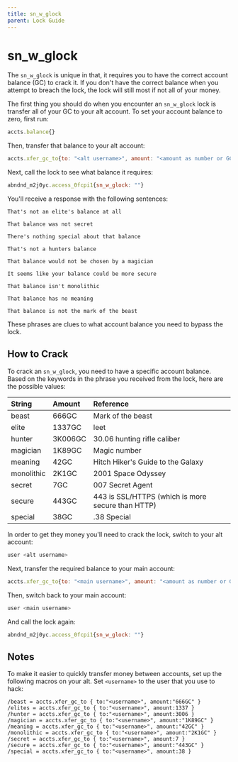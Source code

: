 ```yaml
---
title: sn_w_glock
parent: Lock Guide
---
```


# sn_w_glock

The `sn_w_glock` is unique in that, it requires you to have the correct account
balance (GC) to crack it. If you don't have the correct balance when you attempt
to breach the lock, the lock will still most if not all of your money.

The first thing you should do when you encounter an `sn_w_glock` lock is
transfer all of your GC to your alt account. To set your account balance to
zero, first run:

```javascript
accts.balance{}
```

Then, transfer that balance to your alt account:

```javascript
accts.xfer_gc_to{to: "<alt username>", amount: "<amount as number or GC string>"}
```

Next, call the lock to see what balance it requires:

```javascript
abndnd_m2j0yc.access_0fcpi1{sn_w_glock: ""}
```

You'll receive a response with the following sentences:

```
That's not an elite's balance at all
```

```
That balance was not secret
```

```
There's nothing special about that balance
```

```
That's not a hunters balance
```

```
That balance would not be chosen by a magician
```

```
It seems like your balance could be more secure
```

```
That balance isn't monolithic
```

```
That balance has no meaning
```

```
That balance is not the mark of the beast
```

These phrases are clues to what account balance you need to bypass the lock.

## How to Crack

To crack an `sn_w_glock`, you need to have a specific account balance. Based on
the keywords in the phrase you received from the lock, here are the possible
values:

| String     | Amount  | Reference                                         |
| :--------- | :------ | :------------------------------------------------ |
| beast      | 666GC   | Mark of the beast                                 |
| elite      | 1337GC  | leet                                              |
| hunter     | 3K006GC | 30.06 hunting rifle caliber                       |
| magician   | 1K89GC  | Magic number                                      |
| meaning    | 42GC    | Hitch Hiker's Guide to the Galaxy                 |
| monolithic | 2K1GC   | 2001 Space Odyssey                                |
| secret     | 7GC     | 007 Secret Agent                                  |
| secure     | 443GC   | 443 is SSL/HTTPS (which is more secure than HTTP) |
| special    | 38GC    | .38 Special                                       |


In order to get they money you'll need to crack the lock, switch to your alt account:

```javascript
user <alt username>
```

Next, transfer the required balance to your main account:

```javascript
accts.xfer_gc_to{to: "<main username>", amount: "<amount as number or GC string>"}
```

Then, switch back to your main account:

```javascript
user <main username>
```

And call the lock again:

```javascript
abndnd_m2j0yc.access_0fcpi1{sn_w_glock: ""}
```

## Notes

To make it easier to quickly transfer money between accounts, set up the
following macros on your alt. Set `<username>` to the user that you use to hack:

```
/beast = accts.xfer_gc_to { to:"<username>", amount:"666GC" }
/elites = accts.xfer_gc_to { to:"<username>", amount:1337 }
/hunter = accts.xfer_gc_to { to:"<username>", amount:3006 }
/magician = accts.xfer_gc_to { to:"<username>", amount:"1K89GC" }
/meaning = accts.xfer_gc_to { to:"<username>", amount:"42GC" }
/monolithic = accts.xfer_gc_to { to:"<username>", amount:"2K1GC" }
/secret = accts.xfer_gc_to { to:"<username>", amount:7 }
/secure = accts.xfer_gc_to { to:"<username>", amount:"443GC" }
/special = accts.xfer_gc_to { to:"<username>", amount:38 }
```

